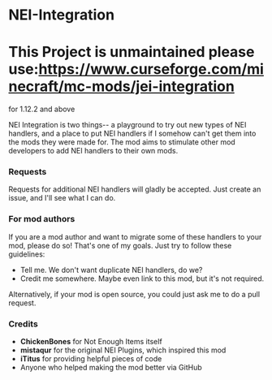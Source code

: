 NEI-Integration
===============

# This Project is unmaintained please use:https://www.curseforge.com/minecraft/mc-mods/jei-integration
for 1.12.2 and above

NEI Integration is two things-- a playground to try out new types of NEI handlers, and a place to put NEI handlers if I somehow can't get them into the mods they were made for. The mod aims to stimulate other mod developers to add NEI handlers to their own mods.  
  
### Requests
Requests for additional NEI handlers will gladly be accepted. Just create an issue, and I'll see what I can do.  
  
### For mod authors
If you are a mod author and want to migrate some of these handlers to your mod, please do so! That's one of my goals. Just try to follow these guidelines:
- Tell me. We don't want duplicate NEI handlers, do we?
- Credit me somewhere. Maybe even link to this mod, but it's not required.

Alternatively, if your mod is open source, you could just ask me to do a pull request.

### Credits
* **ChickenBones** for Not Enough Items itself
* **mistaqur** for the original NEI Plugins, which inspired this mod
* **iTitus** for providing helpful pieces of code
* Anyone who helped making the mod better via GitHub
